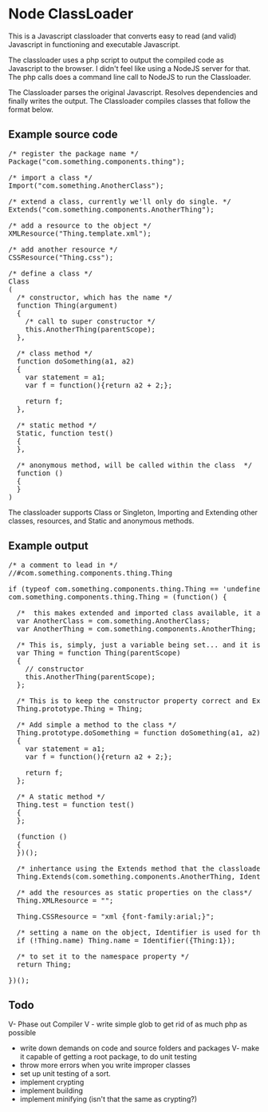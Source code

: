 # Node ClassLoader

This is a Javascript classloader that converts easy to read (and valid) Javascript in functioning and executable Javascript.

The classloader uses a php script to output the compiled code as Javascript to the browser. I didn't feel like using a NodeJS server for that. The php calls does a command line call to NodeJS to run the Classloader.

The Classloader parses the original Javascript. Resolves dependencies and finally writes the output. The Classloader compiles classes that follow the format below. 

## Example source code

<pre>
/* register the package name */  
Package("com.something.components.thing");
 
/* import a class */  
Import("com.something.AnotherClass");
 
/* extend a class, currently we'll only do single. */  
Extends("com.something.components.AnotherThing");
 
/* add a resource to the object */  
XMLResource("Thing.template.xml");

/* add another resource */  
CSSResource("Thing.css");

/* define a class */    
Class  
(
  /* constructor, which has the name */  
  function Thing(argument)
  {
    /* call to super constructor */  
    this.AnotherThing(parentScope);
  },
 
  /* class method */  
  function doSomething(a1, a2)
  {
    var statement = a1;
    var f = function(){return a2 + 2;};
 
    return f;
  },
 
  /* static method */  
  Static, function test()
  {
  },
 
  /* anonymous method, will be called within the class  */  
  function ()
  {
  }
)
</pre> 
The classloader supports Class or Singleton, Importing and Extending other classes, resources, and Static and anonymous methods.

## Example output

<pre>
/* a comment to lead in */
//#com.something.components.thing.Thing
 
if (typeof com.something.components.thing.Thing == 'undefined')
com.something.components.thing.Thing = (function() {
 
  /*  this makes extended and imported class available, it allows for use of statics, and instantiations of objects and supers  */
  var AnotherClass = com.something.AnotherClass;
  var AnotherThing = com.something.components.AnotherThing;

  /* This is, simply, just a variable being set... and it is the actual core function */
  var Thing = function Thing(parentScope) 
  {
    // constructor
    this.AnotherThing(parentScope);
  };
 
  /* This is to keep the constructor property correct and Extends uses this to copy one thing to the other.*/
  Thing.prototype.Thing = Thing;
 
  /* Add simple a method to the class */
  Thing.prototype.doSomething = function doSomething(a1, a2)
  {
    var statement = a1;
    var f = function(){return a2 + 2;};

    return f;
  };
 
  /* A static method */
  Thing.test = function test()
  {
  };
 
  (function ()
  {
  })();
 
  /* inhertance using the Extends method that the classloader adds to Function.prototype */
  Thing.Extends(com.something.components.AnotherThing, Identifier({AnotherThing:1}));

  /* add the resources as static properties on the class*/
  Thing.XMLResource = "<?xml version=\"1.0\" encoding=\"UTF-8\"?><xml/>";
 
  Thing.CSSResource = "xml {font-family:arial;}";
 
  /* setting a name on the object, Identifier is used for the cryptor */
  if (!Thing.name) Thing.name = Identifier({Thing:1});
 
  /* to set it to the namespace property */
  return Thing;
 
})(); 
</pre>

## Todo
V- Phase out Compiler
V - write simple glob to get rid of as much php as possible
- write down demands on code and source folders and packages
V- make it capable of getting a root package, to do unit testing
- throw more errors when you write improper classes
- set up unit testing of a sort.
- implement crypting
- implement building
- implement minifying (isn't that the same as crypting?)